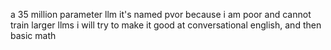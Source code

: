 a 35 million parameter llm
it's named pvor because i am poor and cannot train larger llms
i will try to make it good at conversational english, and then basic math

